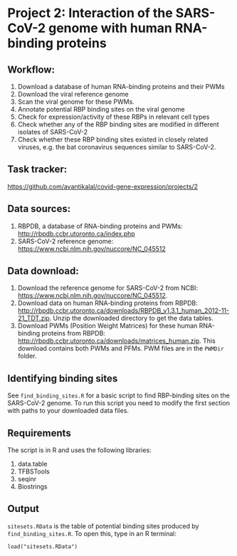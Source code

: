 # Project 2: Interaction of the SARS-CoV-2 genome with human RNA-binding proteins

## Workflow:
1. Download a database of human RNA-binding proteins and their PWMs
2. Download the viral reference genome
3. Scan the viral genome for these PWMs.
4. Annotate potential RBP binding sites on the viral genome
5. Check for expression/activity of these RBPs in relevant cell types
6. Check whether any of the RBP binding sites are modified in different isolates of SARS-CoV-2
7. Check whether these RBP binding sites existed in closely related viruses, e.g. the bat coronavirus sequences similar to SARS-CoV-2.

## Task tracker: 
https://github.com/avantikalal/covid-gene-expression/projects/2

## Data sources:
1. RBPDB, a database of RNA-binding proteins and PWMs: http://rbpdb.ccbr.utoronto.ca/index.php
2. SARS-CoV-2 reference genome: https://www.ncbi.nlm.nih.gov/nuccore/NC_045512

## Data download:
1. Download the reference genome for SARS-CoV-2 from NCBI: https://www.ncbi.nlm.nih.gov/nuccore/NC_045512.
2. Download data on human RNA-binding proteins from RBPDB: http://rbpdb.ccbr.utoronto.ca/downloads/RBPDB_v1.3.1_human_2012-11-21_TDT.zip. Unzip the downloaded directory to get the data tables.
3. Download PWMs (Position Weight Matrices) for these human RNA-binding proteins from RBPDB: http://rbpdb.ccbr.utoronto.ca/downloads/matrices_human.zip. This download contains both PWMs and PFMs. PWM files are in the `PWMDir` folder.

## Identifying binding sites
See `find_binding_sites.R` for a basic script to find RBP-binding sites on the SARS-CoV-2 genome. To run this script you need to modify the first section with paths to your downloaded data files.

## Requirements
The script is in R and uses the following libraries:
1. data.table
2. TFBSTools
3. seqinr
4. Biostrings

## Output
`sitesets.RData` is the table of potential binding sites produced by `find_binding_sites.R`. To open this, type in an R terminal:
```
load("sitesets.RData")
```

